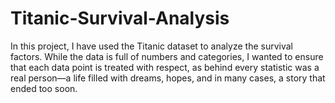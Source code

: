 # Titanic-Survival-Analysis
In this project, I have used the Titanic dataset to analyze the survival factors. While the data is full of numbers and categories, I wanted to ensure that each data point is treated with respect, as behind every statistic was a real person—a life filled with dreams, hopes, and in many cases, a story that ended too soon.
